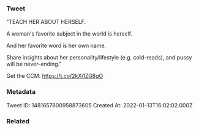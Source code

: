 ### Tweet
"TEACH HER ABOUT HERSELF.

A woman's favorite subject in the world is herself.

And her favorite word is her own name.

Share insights about her personality/lifestyle (e.g. cold-reads), and pussy will be never-ending."

Get the CCM: https://t.co/2kXi1ZG8gO

### Metadata
Tweet ID: 1481657800958873605
Created At: 2022-01-13T16:02:02.000Z

### Related

